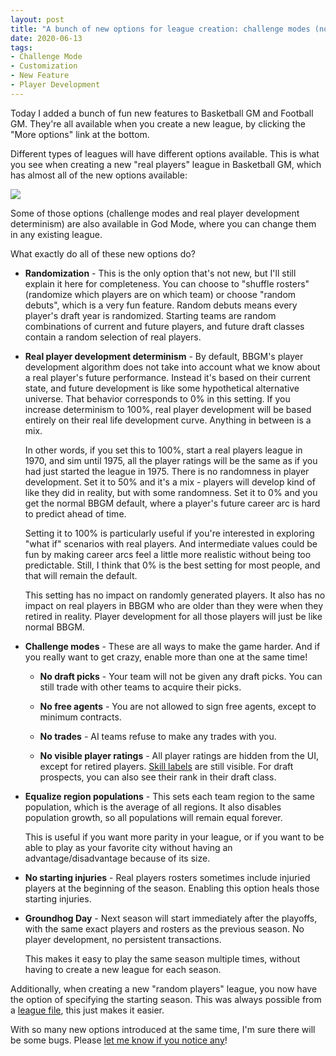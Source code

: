 ```yaml
---
layout: post
title: "A bunch of new options for league creation: challenge modes (no draft picks, no free agents, no trades, no visible ratings), player development realism, and more"
date: 2020-06-13
tags:
- Challenge Mode
- Customization
- New Feature
- Player Development
---
```


Today I added a bunch of fun new features to Basketball GM and Football GM. They're all available when you create a new league, by clicking the "More options" link at the bottom.

Different types of leagues will have different options available. This is what you see when creating a new "real players" league in Basketball GM, which has almost all of the new options available:

<p><img src="/files/league-creation-options.png" class="img-responsive"></p>

Some of those options (challenge modes and real player development determinism) are also available in God Mode, where you can change them in any existing league.

What exactly do all of these new options do?

<!--more-->

* **Randomization** - This is the only option that's not new, but I'll still explain it here for completeness. You can choose to "shuffle rosters" (randomize which players are on which team) or choose "random debuts", which is a very fun feature. Random debuts means every player's draft year is randomized. Starting teams are random combinations of current and future players, and future draft classes contain a random selection of real players.

* **Real player development determinism** - By default, BBGM's player development algorithm does not take into account what we know about a real player's future performance. Instead it's based on their current state, and future development is like some hypothetical alternative universe. That behavior corresponds to 0% in this setting. If you increase determinism to 100%, real player development will be based entirely on their real life development curve. Anything in between is a mix.

  In other words, if you set this to 100%, start a real players league in 1970, and sim until 1975, all the player ratings will be the same as if you had just started the league in 1975. There is no randomness in player development. Set it to 50% and it's a mix - players will develop kind of like they did in reality, but with some randomness. Set it to 0% and you get the normal BBGM default, where a player's future career arc is hard to predict ahead of time.

  Setting it to 100% is particularly useful if you're interested in exploring "what if" scenarios with real players. And intermediate values could be fun by making career arcs feel a little more realistic without being too predictable. Still, I think that 0% is the best setting for most people, and that will remain the default.

  This setting has no impact on randomly generated players. It also has no impact on real players in BBGM who are older than they were when they retired in reality. Player development for all those players will just be like normal BBGM.

* **Challenge modes** - These are all ways to make the game harder. And if you really want to get crazy, enable more than one at the same time!

  * **No draft picks** - Your team will not be given any draft picks. You can still trade with other teams to acquire their picks.

  * **No free agents** - You are not allowed to sign free agents, except to minimum contracts.

  * **No trades** - AI teams refuse to make any trades with you.

  * **No visible player ratings** - All player ratings are hidden from the UI, except for retired players. [Skill labels](/blog/2014/02/what-do-skills-mean/) are still visible. For draft prospects, you can also see their rank in their draft class.

* **Equalize region populations** - This sets each team region to the same population, which is the average of all regions. It also disables population growth, so all populations will remain equal forever.

  This is useful if you want more parity in your league, or if you want to be able to play as your favorite city without having an advantage/disadvantage because of its size.

* **No starting injuries** - Real players rosters sometimes include injuried players at the beginning of the season. Enabling this option heals those starting injuries.

* **Groundhog Day** - Next season will start immediately after the playoffs, with the same exact players and rosters as the previous season. No player development, no persistent transactions.

  This makes it easy to play the same season multiple times, without having to create a new league for each season.

Additionally, when creating a new "random players" league, you now have the option of specifying the starting season. This was always possible from a [league file](/files/starting_season.json), this just makes it easier.

With so many new options introduced at the same time, I'm sure there will be some bugs. Please [let me know if you notice any](/contact/)!

